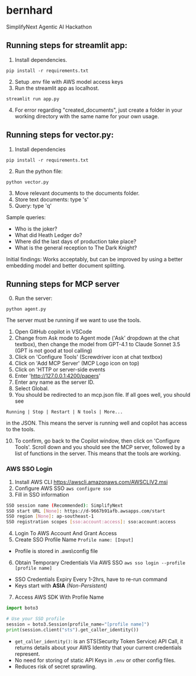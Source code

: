# bernhard
SimplifyNext Agentic AI Hackathon

## Running steps for streamlit app:
1. Install dependencies.
```
pip install -r requirements.txt
```
2. Setup .env file with AWS model access keys
3. Run the streamlit app as localhost.
```
streamlit run app.py
```
4. For error regarding "created_documents", just create a folder in your working directory with the same name for your own usage.
   
## Running steps for vector.py:
1. Install dependencies
```
pip install -r requirements.txt
```
2. Run the python file:
```
python vector.py
```
3. Move relevant documents to the documents folder.
4. Store text documents: type 's'
5. Query: type 'q'

Sample queries:
- Who is the joker?
- What did Heath Ledger do?
- Where did the last days of production take place?
- What is the general reception to The Dark Knight?

Initial findings: Works acceptably, but can be improved by using a better embedding model and better document splitting.

## Running steps for MCP server
0. Run the server:
```
python agent.py
```
The server must be running if we want to use the tools.

1. Open GitHub copilot in VSCode
2. Change from Ask mode to Agent mode ('Ask' dropdown at the chat textbox), then change the model from GPT-4.1 to Claude Sonnet 3.5 (GPT is not good at tool calling)
3. Click on 'Configure Tools' (Screwdriver icon at chat textbox)
4. Click on 'Add MCP Server'  (MCP Logo icon on top)
5. Click on 'HTTP or server-side events
6. Enter 'http://127.0.0.1:4200/papers'
7. Enter any name as the server ID.
8. Select Global.
9. You should be redirected to an mcp.json file. If all goes well, you should see 
```
Running | Stop | Restart | N tools | More...
```
in the JSON. This means the server is running well and copilot has access to the tools.

10.   To confirm, go back to the Copilot window, then click on 'Configure Tools'. Scroll down and you should see the MCP server, followed by a list of functions in the server. This means that the tools are working.

### AWS SSO Login
1. Install AWS CLI https://awscli.amazonaws.com/AWSCLIV2.msi
2. Configure AWS SSO
`aws configure sso`
3. Fill in SSO information
```bash
SSO session name (Recommended): SimplifyNext
SSO start URL [None]: https://d-9667b91afb.awsapps.com/start
SSO region [None]: ap-southeast-1 
SSO registration scopes [sso:account:access]: sso:account:access
```
4. Login To AWS Account And Grant Access
5. Create SSO Profile Name
`Profile name: [Input]`
- Profile is stored in \.aws\config file
6. Obtain Temporary Credentials Via AWS SSO
`aws sso login --profile [profile name]`
- SSO Credentials Expiry Every 1-2hrs, have to re-run command
- Keys start with **ASIA** *(Non-Persistent)*
7. Access AWS SDK With Profile Name
```python
import boto3

# Use your SSO profile
session = boto3.Session(profile_name="[profile name]")
print(session.client("sts").get_caller_identity())
```
- `get_caller_identity()`: is an STS(Security Token Service) API Call, it returns details about your AWS Identity that your current credentials represent.
- No need for storing of static API Keys in `.env` or other config files.
- Reduces risk of secret sprawling.
